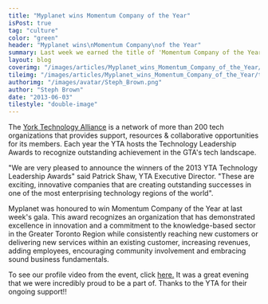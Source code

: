 ```yaml
---
title: "Myplanet wins Momentum Company of the Year"
isPost: true
tag: "culture"
color: "green"
header: "Myplanet wins\nMomentum Company\nof the Year"
summary: Last week we earned the title of 'Momentum Company of the Year' at York Tech Alliance's Technology Leadership Awards.
layout: blog
coverimg: "/images/articles/Myplanet_wins_Momentum_Company_of_the_Year/cover.jpg"
tileimg: "/images/articles/Myplanet_wins_Momentum_Company_of_the_Year/tile.jpg"
authorimg: "/images/avatar/Steph_Brown.png"
author: "Steph Brown"
date: "2013-06-03"
tilestyle: "double-image"
---
```


The [York Technology Alliance](http://www.yorktech.ca/) is a network of more than 200 tech organizations that provides support, resources &amp; collaborative opportunities for its members. Each year the YTA hosts the Technology Leadership Awards to recognize outstanding achievement in the GTA's tech landscape. 

"We are very pleased to announce the winners of the 2013 YTA Technology Leadership Awards" said Patrick Shaw, YTA Executive Director. "These are exciting, innovative companies that are creating outstanding successes in one of the most enterprising technology regions of the world".

Myplanet was honoured to win Momentum Company of the Year at last week's gala. This award recognizes an organization that has demonstrated excellence in innovation and a commitment to the knowledge-based sector in the Greater Toronto Region while consistently reaching new customers or delivering new services within an existing customer, increasing revenues, adding employees, encouraging community involvement and embracing sound business fundamentals.

To see our profile video from the event, click [here.](https://vimeo.com/67731276) It was a great evening that we were incredibly proud to be a part of. Thanks to the YTA for their ongoing support!!

